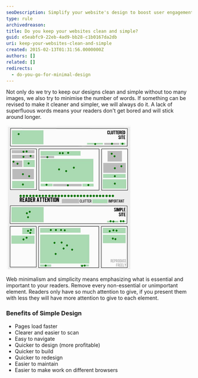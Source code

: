 ```yaml
---
seoDescription: Simplify your website's design to boost user engagement and conversions with clean layouts, minimal text, and fast page loading.
type: rule
archivedreason:
title: Do you keep your websites clean and simple?
guid: e5eabfc9-22eb-4ad9-bb28-c1b0167da2db
uri: keep-your-websites-clean-and-simple
created: 2015-02-13T01:31:56.0000000Z
authors: []
related: []
redirects:
  - do-you-go-for-minimal-design
---
```


Not only do we try to keep our designs clean and simple without too many images, we also try to minimise the number of words. If something can be revised to make it cleaner and simpler, we will always do it. A lack of superfluous words means your readers don't get bored and will stick around longer.

<!--endintro-->

![Figure: Testimonials as displayed on SSW's About Us page](../../assets/MinimalDesignImage.jpg)

Web minimalism and simplicity means emphasizing what is essential and important to your readers. Remove every non-essential or unimportant element. Readers only have so much attention to give, if you present them with less they will have more attention to give to each element.

### Benefits of Simple Design

- Pages load faster
- Clearer and easier to scan
- Easy to navigate
- Quicker to design (more profitable)
- Quicker to build
- Quicker to redesign
- Easier to maintain
- Easier to make work on different browsers
